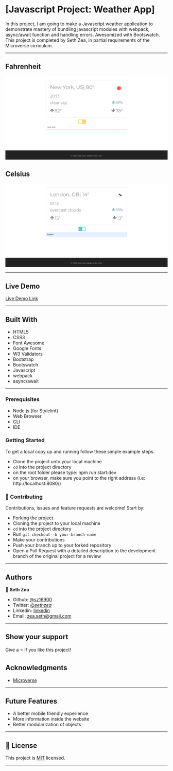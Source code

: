 # [Javascript Project: Weather App]

In this project, I am going to make a Javascript weather application to demonstrate mastery of bundling javascript modules with webpack, async/await function and handling errors. Awesomized with Bootswatch. This project is completed by Seth Zea, in partial requirements of the Microverse cirriculum.

---

## Fahrenheit
![Web](https://github.com/sz16900/weather-app/blob/bootswatch/src/assets/wa1.png?raw=true)

## Celsius
![Web](https://github.com/sz16900/weather-app/blob/bootswatch/src/assets/wa2.png?raw=true)

---

## Live Demo

[Live Demo Link](happy-goldstine-08e6f0.netlify.app)

---

## Built With

- HTML5
- CSS3
- Font Awesome
- Google Fonts
- W3 Validators
- Bootstrap
- Bootswatch
- Javascript
- webpack
- async/await

---

### Prerequisites

- Node.js (for Stylelint)
- Web Browser
- CLI
- IDE

### Getting Started

To get a local copy up and running follow these simple example steps.

- Clone the project unto your local machine
- `cd` into the project directory
- on the root folder please type: npm run start:dev
- on your browser, make sure you point to the right address (i.e: http://localhost:8080/)

### 🤝 Contributing

Contributions, issues and feature requests are welcome! Start by:

- Forking the project
- Cloning the project to your local machine
- `cd` into the project directory
- Run `git checkout -b your-branch-name`
- Make your contributions
- Push your branch up to your forked repository
- Open a Pull Request with a detailed description to the development branch of the original project for a review

---

## Authors

👤 **Seth Zea**

- Github: [@sz16900](https://github.com/sz16900)
- Twitter: [@_sethzea_](https://twitter.com/_sethzea_)
- Linkedin: [linkedin](https://www.linkedin.com/in/seth-zea-9481a8148/)
- Email: zea.seth@gmail.com

---

## Show your support

Give a ⭐️ if you like this project!

## Acknowledgments

- [Microverse](https://microverse.org)

---

## Future Features

- A better mobile friendly experience
- More information inside the website
- Better modularization of objects

---

## 📝 License

This project is [MIT](lic.url) licensed.

---
